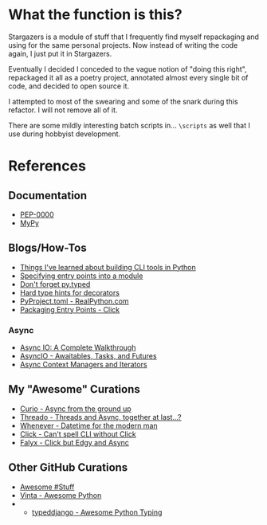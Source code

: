 # What the function is this?

Stargazers is a module of stuff that I frequently find myself repackaging and using for the same personal projects. Now instead of writing the code again, I just put it in Stargazers.

Eventually I decided I conceded to the vague notion of "doing this right", repackaged it all as a poetry project, annotated almost every single bit of code, and decided to open source it.

I attempted to most of the swearing and some of the snark during this refactor. I will not remove all of it.

There are some mildly interesting batch scripts in... `\scripts` as well that I use during hobbyist development.

# References

## Documentation
- [PEP-0000](https://peps.python.org/pep-0000/)
- [MyPy](https://mypy.readthedocs.io/en/stable/running_mypy.html)

## Blogs/How-Tos
- [Things I've learned about building CLI tools in Python](https://simonwillison.net/2023/Sep/30/cli-tools-python/)
- [Specifying entry points into a module](https://python-poetry.org/docs/pyproject/#entry-points)
- [Don't forget py.typed](https://blog.whtsky.me/tech/2021/dont-forget-py.typed-for-your-typed-python-package/)
- [Hard type hints for decorators](https://blog.whtsky.me/tech/2021/decorator-type-gymnastics-in-python/)
- [PyProject.toml - RealPython.com](https://realpython.com/python-pyproject-toml/)
- [Packaging Entry Points - Click](https://click.palletsprojects.com/en/stable/entry-points/)

### Async
- [Async IO: A Complete Walkthrough](https://realpython.com/async-io-python/)
- [AsyncIO - Awaitables, Tasks, and Futures](https://bbc.github.io/cloudfit-public-docs/asyncio/asyncio-part-2)
- [Async Context Managers and Iterators](https://bbc.github.io/cloudfit-public-docs/asyncio/asyncio-part-3.html)

## My "Awesome" Curations
- [Curio - Async from the ground up](https://github.com/dabeaz/curio)
- [Threado - Threads and Async, together at last...?](https://github.com/dabeaz/thredo)
- [Whenever - Datetime for the modern man](https://github.com/ariebovenberg/whenever)
- [Click - Can't spell CLI without Click](https://click.palletsprojects.com/en/stable/)
- [Falyx - Click but Edgy and Async](https://pypi.org/project/falyx/)

## Other GitHub Curations
- [Awesome #Stuff](https://github.com/sindresorhus/awesome)
- [Vinta - Awesome Python](https://github.com/vinta/awesome-python)
- - [typeddjango - Awesome Python Typing](https://github.com/typeddjango/awesome-python-typing)